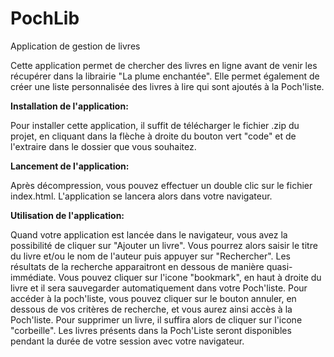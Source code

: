 # PochLib
Application de gestion de livres

Cette application permet de chercher des livres en ligne avant de venir les récupérer dans la librairie "La plume enchantée".
Elle permet également de créer une liste personnalisée des livres à lire qui sont ajoutés à la Poch'liste.

**Installation de l'application:**

Pour installer cette application, il suffit de télécharger le fichier .zip du projet, en cliquant dans la flèche à droite du bouton vert "code" et de l'extraire dans le dossier que vous souhaitez.

**Lancement de l'application:**

Après décompression, vous pouvez effectuer un double clic sur le fichier index.html. L'application se lancera alors dans votre navigateur.

**Utilisation de l'application:**

Quand votre application est lancée dans le navigateur, vous avez la possibilité de cliquer sur "Ajouter un livre".
Vous pourrez alors saisir le titre du livre et/ou le nom de l'auteur puis appuyer sur "Rechercher".
Les résultats de la recherche apparaitront en dessous de manière quasi-immédiate.
Vous pouvez cliquer sur l'icone "bookmark", en haut à droite du livre et il sera sauvegarder automatiquement dans votre Poch'liste.
Pour accéder à la poch'liste, vous pouvez cliquer sur le bouton annuler, en dessous de vos critères de recherche, et vous aurez ainsi accès à la Poch'liste.
Pour supprimer un livre, il suffira alors de cliquer sur l'icone "corbeille".
Les livres présents dans la Poch'Liste seront disponibles pendant la durée de votre session avec votre navigateur.